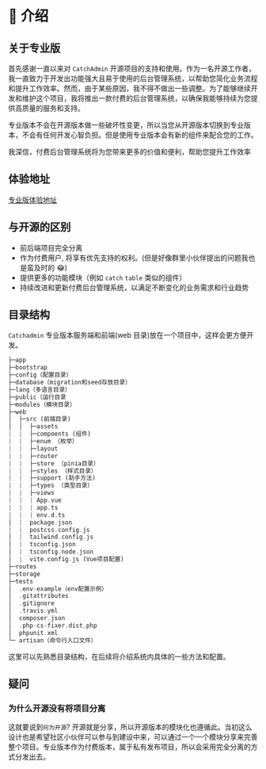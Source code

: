 # 🏡 介绍

## 关于专业版

首先感谢一直以来对 `CatchAdmin` 开源项目的支持和使用。作为一名开源工作者，我一直致力于开发出功能强大且易于使用的后台管理系统，以帮助您简化业务流程和提升工作效率。然而，由于某些原因，我不得不做出一些调整。为了能够继续开发和维护这个项目，我将推出一款付费的后台管理系统，以确保我能够持续为您提供高质量的服务和支持。

专业版本不会在开源版本做一些破坏性变更，所以当您从开源版本切换到专业版本，不会有任何开发心智负担。但是使用专业版本会有新的组件来配合您的工作。

我深信，付费后台管理系统将为您带来更多的价值和便利，帮助您提升工作效率

## 体验地址

[专业版体验地址](https://pro.catchadmin.com)

## 与开源的区别

- 前后端项目完全分离
- 作为付费用户, 将享有优先支持的权利。(但是好像群里小伙伴提出的问题我也是蛮及时的 😂)
- 提供更多的功能模块（例如 `catch` `table` 类似的组件）
- 持续改进和更新付费后台管理系统，以满足不断变化的业务需求和行业趋势

## 目录结构

`Catchadmin` 专业版本服务端和前端(web 目录)放在一个项目中，这样会更方便开发。

```php
├─app
├─bootstrap
├─config（配置目录）
├─database（migration和seed存放目录）
├─lang（多语言目录）
├─public（运行目录
├─modules（模块目录）
├─web
│  ├─src (前端目录)
│  │  ├─assets
|  |  ├─compoents (组件)
|  |  ├─enum （枚举）
|  |  ├─layout
|  |  ├─router
|  |  ├─store （pinia目录）
|  |  ├─styles （样式目录）
|  |  ├─support (助手方法)
|  |  ├─types （类型目录）
|  |  ├─views
|  |  | App.vue
|  |  | app.ts
|  |  | env.d.ts
│  |  package.json
|  |  postcss.config.js
│  |  tailwind.config.js
│  |  tsconfig.json
│  |  tsconfig.node.json
│  |  vite.config.js (Vue项目配置)
├─routes
├─storage
├─tests
│  .env-example（env配置示例）
│  .gitattributes
│  .gitignore
│  .travis.yml
│  composer.json
│  .php-cs-fixer.dist.php
│  phpunit.xml
└─ artisan（命令行入口文件）
```

这里可以先熟悉目录结构，在后续将介绍系统内具体的一些方法和配置。

## 疑问

### 为什么开源没有将项目分离

这就要说到`何为开源`? 开源就是分享，所以开源版本的模块化也遵循此。当初这么设计也是希望社区小伙伴可以参与到建设中来，可以通过一个一个模块分享来完善整个项目。专业版本作为付费版本，属于私有发布项目，所以会采用完全分离的方式分发出去。
